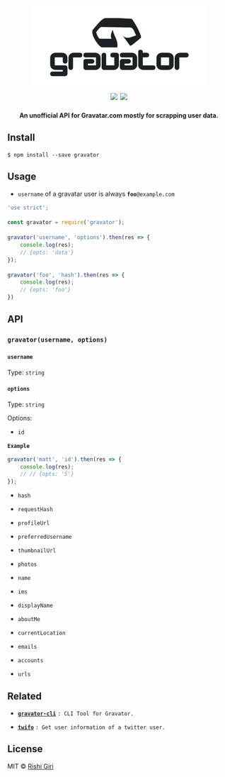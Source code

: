 <h1 align="center">
<img src="media/gravator.png" alt="GRAVATOR" width="400">
<br>
<img src="https://travis-ci.org/CodeDotJS/gravator.svg?branch=master">
<img src="https://img.shields.io/badge/code_style-XO-5ed9c7.svg">
</h1>

<p align="center"><b>An unofficial API for Gravatar.com mostly for scrapping user data.</b></p>

## Install

```
$ npm install --save gravator
```

## Usage

- `username` of a gravatar user is always __`foo`__`@example.com`
```js
'use strict';

const gravator = require('gravator');

gravator('username', 'options').then(res => {
	console.log(res);
	// {opts: 'data'}
});

gravator('foo', 'hash').then(res => {
	console.log(res);
	// {opts: 'foo'}
})
```

## API

### `gravator(username, options)`

#### __`username`__

Type: `string`

#### __`options`__

Type: `string`

Options:

- `id`

__`Example `__

```js
gravator('matt', 'id').then(res => {
	console.log(res);
	// // {opts: '5'}
});
```

- `hash`

- `requestHash`

- `profileUrl`

- `preferredUsername`

- `thumbnailUrl`

- `photos`

- `name`

- `ims`

- `displayName`

- `aboutMe`

- `currentLocation`

- `emails`

- `accounts`

- `urls`

## Related

- __[`gravator-cli`](https://github.com/CodeDotJS/gravator-cli)__ `: CLI Tool for Gravator.`

- __[`twifo`](https://github.com/CodeDotJS/whatiz-cli)__ `: Get user information of a twitter user.`

## License

MIT &copy; [Rishi Giri](http://rishigiri.com)
